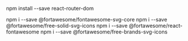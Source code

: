 npm install --save react-router-dom

npm i --save @fortawesome/fontawesome-svg-core
npm i --save @fortawesome/free-solid-svg-icons
npm i --save @fortawesome/react-fontawesome
npm i --save @fortawesome/free-brands-svg-icons
